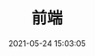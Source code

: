 ---
pageComponent: 
  name: Catalogue
  data: 
    key: 01.前端
    imgUrl: /img/web.png
    description: JavaScript、ES6、Vue框架等前端技术
title: 前端
date: 2021-05-24 15:03:05
permalink: /web
sidebar: false
article: false
comment: false
editLink: false
---